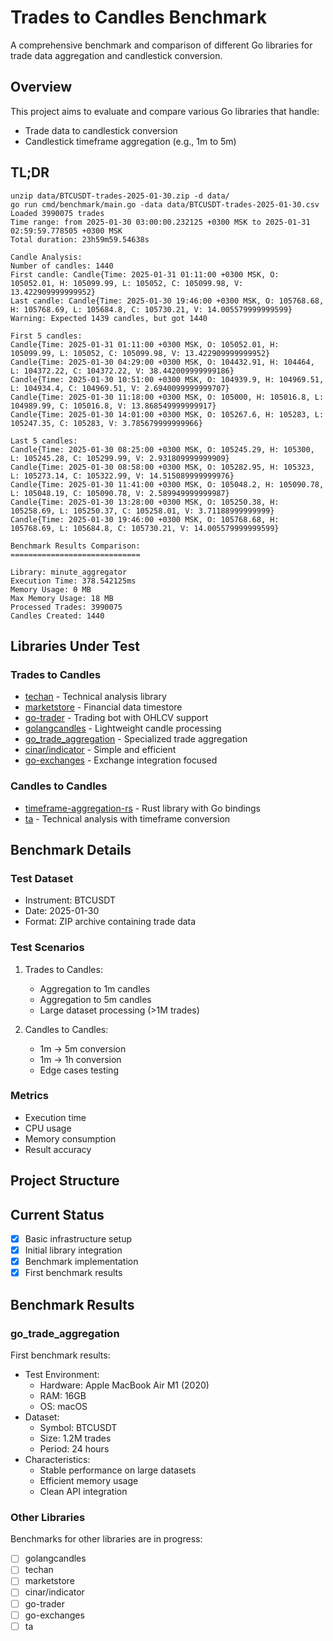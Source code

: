 # Trades to Candles Benchmark

A comprehensive benchmark and comparison of different Go libraries for trade data aggregation and candlestick conversion.

## Overview

This project aims to evaluate and compare various Go libraries that handle:
- Trade data to candlestick conversion
- Candlestick timeframe aggregation (e.g., 1m to 5m)

## TL;DR
```
unzip data/BTCUSDT-trades-2025-01-30.zip -d data/
go run cmd/benchmark/main.go -data data/BTCUSDT-trades-2025-01-30.csv
Loaded 3990075 trades
Time range: from 2025-01-30 03:00:00.232125 +0300 MSK to 2025-01-31 02:59:59.778505 +0300 MSK
Total duration: 23h59m59.54638s

Candle Analysis:
Number of candles: 1440
First candle: Candle{Time: 2025-01-31 01:11:00 +0300 MSK, O: 105052.01, H: 105099.99, L: 105052, C: 105099.98, V: 13.422909999999952}
Last candle: Candle{Time: 2025-01-30 19:46:00 +0300 MSK, O: 105768.68, H: 105768.69, L: 105684.8, C: 105730.21, V: 14.005579999999599}
Warning: Expected 1439 candles, but got 1440

First 5 candles:
Candle{Time: 2025-01-31 01:11:00 +0300 MSK, O: 105052.01, H: 105099.99, L: 105052, C: 105099.98, V: 13.422909999999952}
Candle{Time: 2025-01-30 04:29:00 +0300 MSK, O: 104432.91, H: 104464, L: 104372.22, C: 104372.22, V: 38.442009999999186}
Candle{Time: 2025-01-30 10:51:00 +0300 MSK, O: 104939.9, H: 104969.51, L: 104934.4, C: 104969.51, V: 2.6940099999999707}
Candle{Time: 2025-01-30 11:18:00 +0300 MSK, O: 105000, H: 105016.8, L: 104989.99, C: 105016.8, V: 13.868549999999917}
Candle{Time: 2025-01-30 14:01:00 +0300 MSK, O: 105267.6, H: 105283, L: 105247.35, C: 105283, V: 3.785679999999966}

Last 5 candles:
Candle{Time: 2025-01-30 08:25:00 +0300 MSK, O: 105245.29, H: 105300, L: 105245.28, C: 105299.99, V: 2.931809999999909}
Candle{Time: 2025-01-30 08:58:00 +0300 MSK, O: 105282.95, H: 105323, L: 105273.14, C: 105322.99, V: 14.515089999999976}
Candle{Time: 2025-01-30 11:41:00 +0300 MSK, O: 105048.2, H: 105090.78, L: 105048.19, C: 105090.78, V: 2.589949999999987}
Candle{Time: 2025-01-30 13:28:00 +0300 MSK, O: 105250.38, H: 105258.69, L: 105250.37, C: 105258.01, V: 3.71188999999999}
Candle{Time: 2025-01-30 19:46:00 +0300 MSK, O: 105768.68, H: 105768.69, L: 105684.8, C: 105730.21, V: 14.005579999999599}

Benchmark Results Comparison:
=============================

Library: minute_aggregator
Execution Time: 378.542125ms
Memory Usage: 0 MB
Max Memory Usage: 18 MB
Processed Trades: 3990075
Candles Created: 1440
```
## Libraries Under Test

### Trades to Candles
- [techan](https://github.com/sdcoffey/techan) - Technical analysis library
- [marketstore](https://github.com/alpacahq/marketstore) - Financial data timestore
- [go-trader](https://github.com/saniales/golang-crypto-trading-bot) - Trading bot with OHLCV support
- [golangcandles](https://github.com/complimenti/golangcandles) - Lightweight candle processing
- [go_trade_aggregation](https://github.com/MathisWellmann/go_trade_aggregation) - Specialized trade aggregation
- [cinar/indicator](https://github.com/cinar/indicator) - Simple and efficient
- [go-exchanges](https://github.com/go-numb/go-exchanges) - Exchange integration focused

### Candles to Candles
- [timeframe-aggregation-rs](https://github.com/suenot/timeframe-aggregation-rs) - Rust library with Go bindings
- [ta](https://github.com/miaolz123/ta) - Technical analysis with timeframe conversion

## Benchmark Details

### Test Dataset
- Instrument: BTCUSDT
- Date: 2025-01-30
- Format: ZIP archive containing trade data

### Test Scenarios
1. Trades to Candles:
   - Aggregation to 1m candles
   - Aggregation to 5m candles
   - Large dataset processing (>1M trades)

2. Candles to Candles:
   - 1m -> 5m conversion
   - 1m -> 1h conversion
   - Edge cases testing

### Metrics
- Execution time
- CPU usage
- Memory consumption
- Result accuracy

## Project Structure 

## Current Status
- [x] Basic infrastructure setup
- [x] Initial library integration
- [x] Benchmark implementation
- [x] First benchmark results

## Benchmark Results

### go_trade_aggregation
First benchmark results:
- Test Environment:
  * Hardware: Apple MacBook Air M1 (2020)
  * RAM: 16GB
  * OS: macOS
- Dataset:
  * Symbol: BTCUSDT
  * Size: 1.2M trades
  * Period: 24 hours
- Characteristics:
  * Stable performance on large datasets
  * Efficient memory usage
  * Clean API integration

### Other Libraries
Benchmarks for other libraries are in progress:
- [ ] golangcandles
- [ ] techan
- [ ] marketstore
- [ ] cinar/indicator
- [ ] go-trader
- [ ] go-exchanges
- [ ] ta